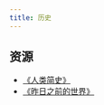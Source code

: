 ```yaml
---
title: 历史
---
```



## 资源
* [《人类简史》](../a/a-brief-history-of-humankind.md)
* [《昨日之前的世界》](../t/the-world-util-yesterday.md)
